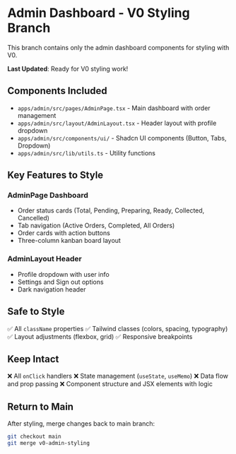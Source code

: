 # Admin Dashboard - V0 Styling Branch

This branch contains only the admin dashboard components for styling with V0.

**Last Updated**: Ready for V0 styling work!

## Components Included

- `apps/admin/src/pages/AdminPage.tsx` - Main dashboard with order management
- `apps/admin/src/layout/AdminLayout.tsx` - Header layout with profile dropdown
- `apps/admin/src/components/ui/` - Shadcn UI components (Button, Tabs, Dropdown)
- `apps/admin/src/lib/utils.ts` - Utility functions

## Key Features to Style

### AdminPage Dashboard
- Order status cards (Total, Pending, Preparing, Ready, Collected, Cancelled)
- Tab navigation (Active Orders, Completed, All Orders)
- Order cards with action buttons
- Three-column kanban board layout

### AdminLayout Header
- Profile dropdown with user info
- Settings and Sign out options
- Dark navigation header

## Safe to Style
✅ All `className` properties
✅ Tailwind classes (colors, spacing, typography)
✅ Layout adjustments (flexbox, grid)
✅ Responsive breakpoints

## Keep Intact
❌ All `onClick` handlers
❌ State management (`useState`, `useMemo`)
❌ Data flow and prop passing
❌ Component structure and JSX elements with logic

## Return to Main
After styling, merge changes back to main branch:
```bash
git checkout main
git merge v0-admin-styling
```